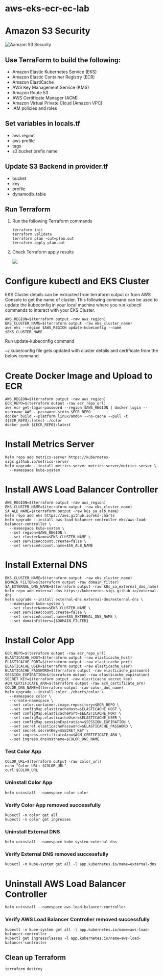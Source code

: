 # aws-eks-ecr-ec-lab

# Amazon S3 Security
![Aamzon S3 Security](./images/aws-s3-security.png)
## Use TerraForm to build the following:
* Amazon Elastic Kubernetes Service (EKS)
* Amazon Elastic Container Registry (ECR)
* Amazon ElastiCache
* AWS Key Management Service (KMS)
* Amazon Route 53
* AWS Certificate Manager (ACM)
* Amazon Virtual Private Cloud (Amazon VPC)
* IAM policies and roles
## Set variables in locals.tf
* aws region
* aws profile
* tags
* s3 bucket prefix name
## Update S3 Backend in provider.tf
* bucket
* key
* profile
* dynamodb_table
## Run Terraform
1. Run the following Terraform commands
    ```
    terraform init
    terraform validate
    terraform plan -out=plan.out
    terraform apply plan.out
    ```
2. Check Terraform apply results
    
    ![](./images/terraform-apply.png)

# Configure kubectl and EKS Cluster
EKS Cluster details can be extracted from terraform output or from AWS Console to get the name of cluster. This following command can be used to update the kubeconfig in your local machine where you run kubectl commands to interact with your EKS Cluster.
```
AWS_REGION=$(terraform output -raw aws_region)
EKS_CLUSTER_NAME=$(terraform output -raw eks_cluster_name)
aws eks --region $AWS_REGION update-kubeconfig --name $EKS_CLUSTER_NAME
```

Run update-kubeconfig command

~/.kube/config file gets updated with cluster details and certificate from the below command

# Create Docker Image and Upload to ECR
```
AWS_REGION=$(terraform output -raw aws_region)
ECR_REPO=$(terraform output -raw ecr_repo_url)
aws ecr get-login-password --region $AWS_REGION | docker login --username AWS --password-stdin $ECR_REPO
docker build --platform linux/amd64 --no-cache --pull -t ${ECR_REPO}:latest ./color
docker push ${ECR_REPO}:latest
```

# Install Metrics Server
```
helm repo add metrics-server https://kubernetes-sigs.github.io/metrics-server
helm upgrade --install metrics-server metrics-server/metrics-server \
  --namespace kube-system
```

# Install AWS Load Balancer Controller
```
AWS_REGION=$(terraform output -raw aws_region)
EKS_CLUSTER_NAME=$(terraform output -raw eks_cluster_name)
SA_ALB_NAME=$(terraform output -raw k8s_sa_alb_name)
helm repo add eks https://aws.github.io/eks-charts
helm upgrade --install aws-load-balancer-controller eks/aws-load-balancer-controller \
  --namespace kube-system \
  --set region=$AWS_REGION \
  --set clusterName=$EKS_CLUSTER_NAME \
  --set serviceAccount.create=false \
  --set serviceAccount.name=$SA_ALB_NAME
```

# Install External DNS 
```
EKS_CLUSTER_NAME=$(terraform output -raw eks_cluster_name)
DOMAIN_FILTER=$(terraform output -raw domain_filter)
SA_EXTERNAL_DNS_NAME=$(terraform output -raw k8s_sa_external_dns_name)
helm repo add external-dns https://kubernetes-sigs.github.io/external-dns
helm upgrade --install external-dns external-dns/external-dns \
  --namespace kube-system \
  --set clusterName=$EKS_CLUSTER_NAME \
  --set serviceAccount.create=false \
  --set serviceAccount.name=$SA_EXTERNAL_DNS_NAME \
  --set domainFilters={$DOMAIN_FILTER}
```

# Install Color App
```
ECR_REPO=$(terraform output -raw ecr_repo_url)
ELASTICACHE_HOST=$(terraform output -raw elasticache_host)
ELASTICACHE_PORT=$(terraform output -raw elasticache_port)
ELASTICACHE_USER=$(terraform output -raw elasticache_user)
ELASTICACHE_PASSWORD=$(terraform output -raw elasticache_password)
SESSION_EXPIRATION=$(terraform output -raw elasticache_expiration)
SECRET_KEY=$(terraform output -raw elasticache_secret_key)
ACM_CERTIFICATE_ARN=$(terraform output -raw acm_certificate_arn)
COLOR_DNS_NAME=$(terraform output -raw color_dns_name)
helm upgrade --install color ./charts/color \
  --namespace color \
  --create-namespace \
  --set color.container.image.repository=$ECR_REPO \
  --set configMap.elasticacheHost=$ELASTICACHE_HOST \
  --set configMap.elasticachePort=$ELASTICACHE_PORT \
  --set configMap.elasticacheUser=$ELASTICACHE_USER \
  --set configMap.sessionExpiration=$SESSION_EXPIRATION \
  --set secret.elasticachePassword=$ELASTICACHE_PASSWORD \
  --set secret.secretKey=$SECRET_KEY \
  --set ingress.certificateArn=$ACM_CERTIFICATE_ARN \
  --set ingress.dnsHostname=$COLOR_DNS_NAME
```

### Test Color App
```
COLOR_URL=$(terraform output -raw color_url)
echo "Color URL: $COLOR_URL"
curl $COLOR_URL
```

### Uninstall Color App
```
helm uninstall --namespace color color
```

### Verify Color App removed successfully
```
kubectl -n color get all
kubectl -n color get ingresses
```

### Uninstall External DNS
```
helm uninstall --namespace kube-system external-dns
```

### Verify External DNS removed successfully
```
kubectl -n kube-system get all -l app.kubernetes.io/name=external-dns
```

# Uninstall AWS Load Balancer Controller
```
helm uninstall --namespace aws-load-balancer-controller
```

### Verify AWS Load Balancer Controller removed successfully
```
kubectl -n kube-system get all -l app.kubernetes.io/name=aws-load-balancer-controller
kubectl get ingressclasses -l app.kubernetes.io/name=aws-load-balancer-controller
```

## Clean up Terraform
```
terraform destroy
```
